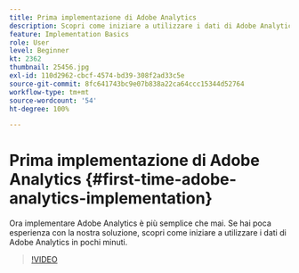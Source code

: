 ```yaml
---
title: Prima implementazione di Adobe Analytics
description: Scopri come iniziare a utilizzare i dati di Adobe Analytics in pochi minuti.
feature: Implementation Basics
role: User
level: Beginner
kt: 2362
thumbnail: 25456.jpg
exl-id: 110d2962-cbcf-4574-bd39-308f2ad33c5e
source-git-commit: 8fc641743bc9e07b838a22ca64ccc15344d52764
workflow-type: tm+mt
source-wordcount: '54'
ht-degree: 100%

---
```


# Prima implementazione di Adobe Analytics {#first-time-adobe-analytics-implementation}

Ora implementare Adobe Analytics è più semplice che mai. Se hai poca esperienza con la nostra soluzione, scopri come iniziare a utilizzare i dati di Adobe Analytics in pochi minuti.

>[!VIDEO](https://video.tv.adobe.com/v/25456/?quality=12&learn=on)